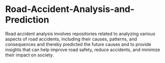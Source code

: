 # Road-Accident-Analysis-and-Prediction
Road accident analysis involves repositories related to analyzing various aspects of road accidents, including their causes, patterns, and consequences and thereby predicted the future causes and to provide insights that can help improve road safety, reduce accidents, and minimize their impact on society. 
